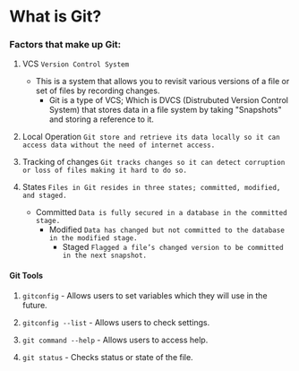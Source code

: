 # What is Git?

### Factors that make up Git:
1. VCS ```Version Control System```
      - This is a system that allows you to revisit various versions of a file or set of files by recording changes.
        - Git is a type of VCS; Which is DVCS (Distrubuted Version Control System) that stores data in a file system by taking "Snapshots" and storing a reference to it.
        
 1. Local Operation ```Git store and retrieve its data locally so it can access data without the need of internet access.```
 
 1. Tracking of changes ```Git tracks changes so it can detect corruption or loss of files making it hard to do so.```
 
 1. States ```Files in Git resides in three states; committed, modified, and staged.```
      - Committed ```Data is fully secured in a database in the committed stage.```
        - Modified ```Data has changed but not committed to the database in the modified stage.```
          - Staged ```Flagged a file’s changed version to be committed in the next snapshot.```
          
  #### Git Tools
  1. ```gitconfig``` - Allows users to set variables which they will use in the future.
  
  1. ```gitconfig --list``` - Allows users to check settings.
  
  1. ```git command --help``` - Allows users to access help.
  
  1. ```git status``` - Checks status or state of the file.
  
 
        

